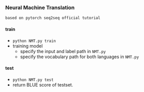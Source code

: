 ### Neural Machine Translation
`based on pytorch seq2seq official tutorial`
#### train
- `python NMT.py train`
- training model
  - specify the input and label path in `NMT.py`
  - specify the vocabulary path for both languages in `NMT.py`
 
#### test
- `python NMT.py test`
- return BLUE score of testset.



